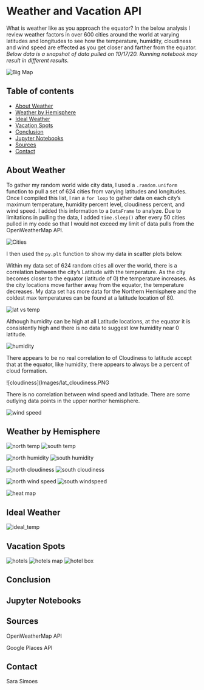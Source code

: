 # Weather and Vacation API
What is weather like as you approach the equator? In the below analysis I review weather factors in over 600 cities around the world at varying latitudes and longitudes to see how the temperature, humidity, cloudiness and wind speed are effected as you get closer and farther from the equator.  
  *Below data is a snapshot of data pulled on 10/17/20. Running notebook may result in different results.*

![Big Map](Images/equatorsign.png)

## Table of contents
* [About Weather](#about_weather)
* [Weather by Hemisphere](#weather_by_hemisphere)
* [Ideal Weather](#ideal_weather)
* [Vacation Spots](#vacataion_spots)
* [Conclusion](#conclusion)
* [Jupyter Notebooks](#jupyter_notebooks)
* [Sources](#sources)
* [Contact](#contact)


## About Weather
To gather my random world wide city data, I used a `.random.uniform` function to pull a set of 624 cities from varying latitudes and longitudes. Once I compiled this list, I ran a `for loop` to gather data on each city’s maximum temperature, humidity percent level, cloudiness percent, and wind speed. I added this information to a `DataFrame` to analyze. Due to limitations in pulling the data, I added `time.sleep()` after every 50 cities pulled in my code so that I would not exceed my limit of data pulls from the OpenWeatherMap API. 

![Cities](Images/cities_df.PNG)

I then used the `py.plt` function to show my data in scatter plots below. 

Within my data set of 624 random cities all over the world, there is a correlation between the city’s Latitude with the temperature. As the city becomes closer to the equator (latitude of 0) the temperature increases. As the city locations move farther away from the equator, the temperature decreases. My data set has more data for the Northern Hemisphere and the coldest max temperatures can be found at a latitude location of 80. 

![lat vs temp](Images/lat_temp.PNG)

Although humidity can be high at all Latitude locations, at the equator it is consistently high and there is no data to suggest low humidity near 0 latitude. 

![humidity](Images/lat_humidity.PNG)

There appears to be no real correlation to of Cloudiness to latitude accept that at the equator, like humidity, there appears to always be a percent of cloud formation.

![cloudiness](Images/lat_cloudiness.PNG

There is no correlation between wind speed and latitude. There are some outlying data points in the upper norther hemisphere. 

![wind speed](Images/lat_wind.PNG)

## Weather by Hemisphere

![north temp](Images/north_temp_r.PNG)
![south temp](Images/south_temp_r.PNG)

![north humidity](Images/north_humidity_r.PNG)
![south humidity](Images/south_humidity_r.PNG)

![north cloudiness](Images/north_cloudiness_r.PNG)
![south cloudiness](Images/south_cloudiness_r.PNG)

![north wind speed](Images/north_wind_r.PNG)
![south windspeed](Images/south_wind_r.png)

![heat map](Images/heat_map_snip.PNG)

## Ideal Weather
![ideal_temp](Images/ideal_temp.PNG)


## Vacation Spots

![hotels](Images/hotels.PNG)
![hotels map](Images/ideal_hotel.PNG)
![hotel box](Images/hotel_box.PNG)

## Conclusion

## Jupyter Notebooks

## Sources
 OpenWeatherMap API
 
 Google Places API
 
## Contact
Sara Simoes

